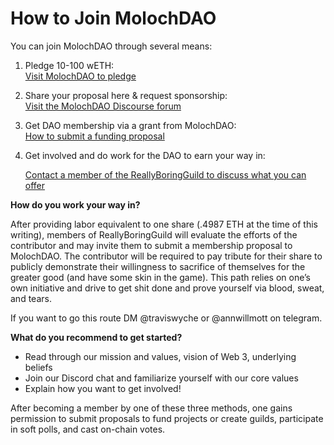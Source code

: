 # How to Join MolochDAO

You can join MolochDAO through several means:

1. Pledge 10-100 wETH:\
   [Visit MolochDAO to pledge](https://app.daohaus.club/dao/0x1/0x519f9662798c2e07fbd5b30c1445602320c5cf5b)
2. Share your proposal here & request sponsorship:\
   [Visit the MolochDAO Discourse forum](https://forum.daohaus.club/c/moloch-rises)
3. Get DAO membership via a grant from MolochDAO:\
   [How to submit a funding proposal](/docs/grant-pipeline-procedures/how-and-when-to-put-a-proposal-on-chain/application.md)
4. Get involved and do work for the DAO to earn your way in:

   [Contact a member of the ReallyBoringGuild to discuss what you can offer](/docs/reallyboringguild-member-policies/contributing-to-rbg/)

**How do you work your way in?**

After providing labor equivalent to one share (.4987 ETH at the time of this writing), members of ReallyBoringGuild will evaluate the efforts of the contributor and may invite them to submit a membership proposal to MolochDAO. The contributor will be required to pay tribute for their share to publicly demonstrate their willingness to sacrifice of themselves for the greater good (and have some skin in the game). This path relies on one’s own initiative and drive to get shit done and prove yourself via blood, sweat, and tears.

If you want to go this route DM @traviswyche or @annwillmott on telegram.

**What do you recommend to get started?**

- Read through our mission and values, vision of Web 3, underlying beliefs
- Join our Discord chat and familiarize yourself with our core values
- Explain how you want to get involved!

After becoming a member by one of these three methods, one gains permission to submit proposals to fund projects or create guilds, participate in soft polls, and cast on-chain votes.
